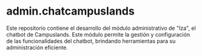 # admin.chatcampuslands
Este repositorio contiene el desarrollo del módulo administrativo de "Iza", el chatbot de Campuslands. Este módulo permite la gestión y configuración de las funcionalidades del chatbot, brindando herramientas para su administración eficiente.
